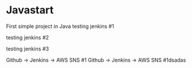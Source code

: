 # Javastart
First simple project in Java
testing jenkins #1


testing jenkins #2

testing jenkins #3

Github -> Jenkins -> AWS SNS #1
Github -> Jenkins -> AWS SNS #1dsadas
